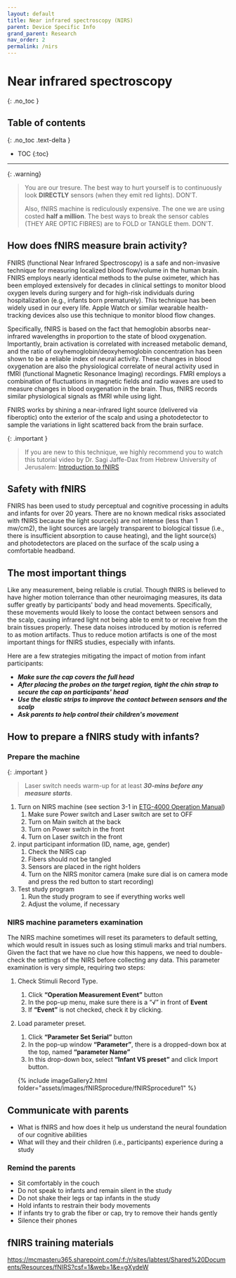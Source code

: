 ```yaml
---
layout: default
title: Near infrared spectroscopy (NIRS)
parent: Device Specific Info
grand_parent: Research
nav_order: 2
permalink: /nirs
---
```


# Near infrared spectroscopy
{: .no_toc }

## Table of contents
{: .no_toc .text-delta }

* TOC
{:toc}

---

{: .warning}
> You are our tresure. The best way to hurt yourself is to continuously look **DIRECTLY** sensors (when they emit red lights). DON'T.
>
> Also, fNIRS machine is rediculously expensive. The one we are using costed **half a million**. The best ways to break the sensor cables (THEY ARE OPTIC FIBRES) are to FOLD or TANGLE them. DON'T.

## How does fNIRS measure brain activity?
FNIRS (functional Near Infrared Spectroscopy) is a safe and non-invasive technique for measuring localized blood flow/volume in the human brain. FNIRS employs nearly identical methods to the pulse oximeter, which has been employed extensively for decades in clinical settings to monitor blood oxygen levels during surgery and for high-risk individuals during hospitalization (e.g., infants born prematurely). This technique has been widely used in our every life. Apple Watch or similar wearable health-tracking devices also use this technique to monitor blood flow changes.
 
Specifically, fNIRS is based on the fact that hemoglobin absorbs near-infrared wavelengths in proportion to the state of blood oxygenation. Importantly, brain activation is correlated with increased metabolic demand, and the ratio of oxyhemoglobin/deoxyhemoglobin concentration has been shown to be a reliable index of neural activity. These changes in blood oxygenation are also the physiological correlate of neural activity used in fMRI (functional Magnetic Resonance Imaging) recordings. FMRI employs a combination of fluctuations in magnetic fields and radio waves are used to measure changes in blood oxygenation in the brain. Thus, fNIRS records similar physiological signals as fMRI while using light. 
 
FNIRS works by shining a near-infrared light source (delivered via fiberoptic) onto the exterior of the scalp and using a photodetector to sample the variations in light scattered back from the brain surface. 

{: .important }
> If you are new to this technique, we highly recommend you to watch this tutorial video by Dr. Sagi Jaffe-Dax from Hebrew University of Jerusalem: <a href="https://mcmasteru365.sharepoint.com/:v:/r/sites/labtest/Shared%20Documents/Resources/fNIRS/NIRS%20background%20training%20videos%20from%20Sagi/1-Intro%20to%20fNIRS%20(Sagi%20Jaffe-Dax).mp4?csf=1&web=1&e=Nbx8ZI" target="_blank">Introduction to fNIRS</a>  

## Safety with fNIRS
FNIRS has been used to study perceptual and cognitive processing in adults and infants for over 20 years. There are no known medical risks associated with fNIRS because the light source(s) are not intense (less than 1 mw/cm2), the light sources are largely transparent to biological tissue (i.e., there is insufficient absorption to cause heating), and the light source(s) and photodetectors are placed on the surface of the scalp using a comfortable headband.  
 
## The most important things
Like any measurement, being reliable is crutial. Though fNIRS is believed to have higher motion tolerrance than other neuroimaging measures, its data suffer greatly by participants' body and head movements. Specifically, these movements would likely to loose the contact between sensors and the scalp, causing infrared light not being able to emit to or receive from the brain tissues properly. These data noises introduced by motion is referred to as motion artifacts. Thus to reduce motion artifacts is one of the most important things for fNIRS studies, especially with infants.

Here are a few strategies mitigating the impact of motion from infant participants:
- ***Make sure the cap covers the full head***
- ***After placing the probes on the target region, tight the chin strap to secure the cap on participants' head***
- ***Use the elastic strips to improve the contact between sensors and the scalp***
- ***Ask parents to help control their children's movement***

## How to prepare a fNIRS study with infants?

### Prepare the machine

{: .important }
> Laser switch needs warm-up for at least ***30-mins before any measure starts***.

1. Turn on NIRS machine (see section 3-1 in <a href="https://mcmasteru365.sharepoint.com/:b:/r/sites/labtest/Shared%20Documents/Resources/fNIRS/HITACHI%20ETG4000/ETG4000_manual.pdf?csf=1&web=1&e=0CUxdf" target="_blank">ETG-4000 Operation Manual</a>)
    1. Make sure Power switch and Laser switch are set to OFF 
    2. Turn on Main switch at the back 
    3. Turn on Power switch in the front 
    4. Turn on Laser switch in the front 
2. input participant information (ID, name, age, gender)
    1. Check the NIRS cap 
    2. Fibers should not be tangled 
    3. Sensors are placed in the right holders 
    4. Turn on the NIRS monitor camera (make sure dial is on camera mode and press the red button to start recording)
3.	Test study program 
    1. Run the study program to see if everything works well 
    2. Adjust the volume, if necessary

### NIRS machine parameters examination

The NIRS machine sometimes will reset its parameters to default setting, which would result in issues such as losing stimuli marks and trial numbers. Given the fact that we have no clue how this happens, we need to double-check the settings of the NIRS before collecting any data. This parameter examination is very simple, requiring two steps: 

1. Check Stimuli Record Type. 
    1. Click **“Operation Measurement Event”** button 
    2. In the pop-up menu, make sure there is a “√” in front of **Event** 
    3. If **“Event”** is not checked, check it by clicking. 

2. Load parameter preset. 
    1. Click **“Parameter Set Serial”** button 
    2. In the pop-up window **“Parameter”**, there is a dropped-down box at the top, named **“parameter Name”**
    3. In this drop-down box, select **“Infant VS preset”** and click Import button. 

    {% include imageGallery2.html folder="assets/images/fNIRSprocedure/fNIRSprocedure1" %}

## Communicate with parents
- What is fNIRS and how does it help us understand the neural foundation of our cognitive abilities
- What will they and their children (i.e., participants) experience during a study

### Remind the parents
- Sit comfortably in the couch 
- Do not speak to infants and remain silent in the study 
- Do not shake their legs or tap infants in the study
- Hold infants to restrain their body movements 
- If infants try to grab the fiber or cap, try to remove their hands gently
- Silence their phones


## fNIRS training materials

https://mcmasteru365.sharepoint.com/:f:/r/sites/labtest/Shared%20Documents/Resources/fNIRS?csf=1&web=1&e=gXydeW

<!-- [a link](/nirs/manual).

[a link](/nirs/cameraprocedure).

[a link](/nirs/nirsprocedure).

[a link](/nirs/parametersExam).

[a link](/nirs/studyBreak). -->